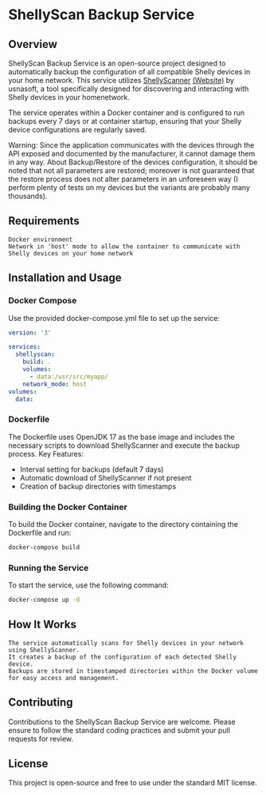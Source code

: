 # ShellyScan Backup Service
## Overview

ShellyScan Backup Service is an open-source project designed to automatically backup the configuration of all compatible Shelly devices in your home network. This service utilizes [ShellyScanner](https://github.com/usnasoft/shellyscanner) [(Website)](https://github.com/usnasoft/shellyscanner) by usnasoft, a tool specifically designed for discovering and interacting with Shelly devices in your homenetwork.

The service operates within a Docker container and is configured to run backups every 7 days or at container startup, ensuring that your Shelly device configurations are regularly saved.

Warning:
Since the application communicates with the devices through the API exposed and documented by the manufacturer, it cannot damage them in any way.
About Backup/Restore of the devices configuration, it should be noted that not all parameters are restored; moreover is not guaranteed that the restore process does not alter parameters in an unforeseen way (I perform plenty of tests on my devices but the variants are probably many thousands). 

## Requirements

    Docker environment
    Network in 'host' mode to allow the container to communicate with Shelly devices on your home network

## Installation and Usage
### Docker Compose

Use the provided docker-compose.yml file to set up the service:

```yaml
version: '3'

services:
  shellyscan:
    build: .
    volumes:
      - data:/usr/src/myapp/
    network_mode: host
volumes:
  data:
```
### Dockerfile

The Dockerfile uses OpenJDK 17 as the base image and includes the necessary scripts to download ShellyScanner and execute the backup process.
Key Features:

-    Interval setting for backups (default 7 days)
-    Automatic download of ShellyScanner if not present
-    Creation of backup directories with timestamps

### Building the Docker Container

To build the Docker container, navigate to the directory containing the Dockerfile and run:

```bash
docker-compose build
```

### Running the Service

To start the service, use the following command:

```bash
docker-compose up -d
```

## How It Works

    The service automatically scans for Shelly devices in your network using ShellyScanner.
    It creates a backup of the configuration of each detected Shelly device.
    Backups are stored in timestamped directories within the Docker volume for easy access and management.

## Contributing

Contributions to the ShellyScan Backup Service are welcome. Please ensure to follow the standard coding practices and submit your pull requests for review.
## License

This project is open-source and free to use under the standard MIT license.